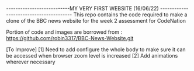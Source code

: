 ---------------------------MY VERY FIRST WEBSITE (16/06/22) ----------------------------------------
This repo contains the code required to make a clone of the BBC news website for the week 2 assessment for CodeNation

Portion of code and images are borrowed from : https://github.com/robin3317/BBC-News-Website.git

[To Improve]
  [1] Need to add configure the whole body to make sure it can be accessed when browser zoom level is increased
  [2] Add animations wherever necessary
